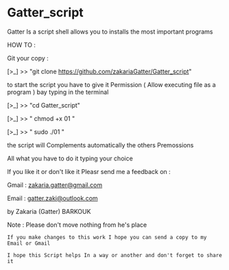# Gatter_script

Gatter Is a script shell allows you to installs the most important programs 

HOW TO :

Git your copy :

[>_] >> "git clone https://github.com/zakariaGatter/Gatter_script"

to start the script you have to give it Permission ( Allow executing file as a program ) bay typing in the terminal

[>_] >> "cd Gatter_script"

[>_] >> " chmod +x 01 "

[>_] >> " sudo ./01 "

the script will Complements automatically the others Premossions 

All what you have to do it typing your choice

If you like it or don't like it Pleasr send me a feedback on :

Gmail : zakaria.gatter@gmail.com 

Email : gatter.zaki@outlook.com  


by Zakaria (Gatter) BARKOUK

Note :
	Please don't move nothing from he's place

	If you make changes to this work I hope you can send a copy to my Email or Gmail

	I hope this Script helps In a way or another and don't forget to share it
